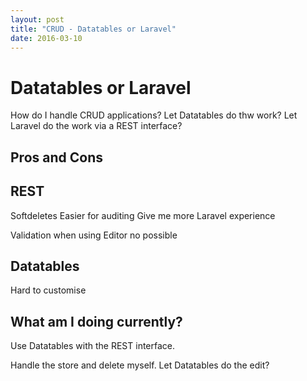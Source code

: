```yaml
---
layout: post
title: "CRUD - Datatables or Laravel"
date: 2016-03-10
---
```



# Datatables or Laravel

How do I handle CRUD applications? Let Datatables do thw work? Let Laravel do the work via a REST interface?

## Pros and Cons

## REST

Softdeletes
Easier for auditing
Give me more Laravel experience

Validation when using Editor no possible

## Datatables

Hard to customise


## What am I doing currently?

Use Datatables with the REST interface.

Handle the store and delete myself.
Let Datatables do the edit?
